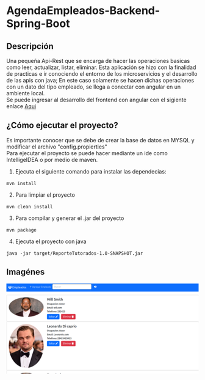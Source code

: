 # AgendaEmpleados-Backend-Spring-Boot

## Descripción
Una pequeña Api-Rest que se encarga de hacer las operaciones basicas como leer, actualizar, listar, eliminar. Esta aplicación se hizo con la finalidad de practicas e ir conociendo el entorno de los microservicios y el desarrollo de las apis con java; En este caso solamente se hacen dichas operaciones con un dato del tipo empleado, se llega a conectar con angular en un ambiente local. 
<br>
Se puede ingresar al desarrollo del frontend con angular con el sigiente enlace [Aqui](https://github.com/JoseLeviRivera/AgendaEmpleados-Angular)

## ¿Cómo ejecutar el proyecto?
Es importante conocer que se debe de crear la base de datos en MYSQL y modificar el archivo "config.propierties"
<br>
Para ejecutar el proyecto se puede hacer mediante un ide como IntelligeIDEA o por medio de maven.
<br>
1. Ejecuta el siguiente comando para instalar las dependecias:

```
mvn install
```
2. Para limpiar el proyecto
```
mvn clean install
```
3. Para compilar y generar el .jar del proyecto
```
mvn package
```
4. Ejecuta el proyecto con java
```
java -jar target/ReporteTutorados-1.0-SNAPSHOT.jar
```
## Imagénes
![imagen](https://github.com/JoseLeviRivera/AgendaEmpleados-Angular/blob/master/src/assets/github/img.png)
